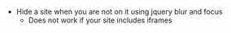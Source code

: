 * Hide a site when you are not on it using jquery blur and focus<br>
    * Does not work if your site includes iframes
